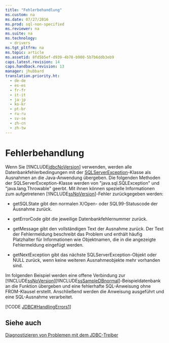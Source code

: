 ```yaml
---
title: "Fehlerbehandlung"
ms.custom: na
ms.date: 07/27/2016
ms.prod: sql-non-specified
ms.reviewer: na
ms.suite: na
ms.technology: 
  - drivers
ms.tgt_pltfrm: na
ms.topic: article
ms.assetid: 8fd5b5ef-d939-4b78-b900-5b7b6ddb3eb9
caps.latest.revision: 14
caps.handback.revision: 13
manager: jhubbard
translation.priority.ht: 
  - de-de
  - es-es
  - fr-fr
  - it-it
  - ja-jp
  - ko-kr
  - pt-br
  - ru-ru
  - sv-se
  - zh-cn
  - zh-tw
---
```

# Fehlerbehandlung
  Wenn Sie [!INCLUDE[jdbcNoVersion](../content/includes/jdbcNoVersion_md.md)] verwenden, werden alle Datenbankfehlerbedingungen mit der [SQLServerException](../content/SQLServerException-Class.md)\-Klasse als Ausnahmen an die Java\-Anwendung übergeben. Die folgenden Methoden der SQLServerException\-Klasse werden von "java.sql.SQLException" und "java.lang.Throwable" geerbt. Mit ihnen können spezielle Informationen zum aufgetretenen [!INCLUDE[ssNoVersion](../content/includes/ssNoVersion_md.md)]\-Fehler zurückgegeben werden:  
  
-   getSQLState gibt den normalen X\/Open\- oder SQL99\-Statuscode der Ausnahme zurück.  
  
-   getErrorCode gibt die jeweilige Datenbankfehlernummer zurück.  
  
-   getMessage gibt den vollständigen Text der Ausnahme zurück. Der Text der Fehlermeldung beschreibt das Problem und enthält häufig Platzhalter für Informationen wie Objektnamen, die in die angezeigte Fehlermeldung eingefügt werden.  
  
-   getNextException gibt das nächste SQLServerException\-Objekt oder NULL zurück, wenn keine weiteren Ausnahmeobjekte mehr vorhanden sind.  
  
 Im folgenden Beispiel werden eine offene Verbindung zur [!INCLUDE[ssNoVersion](../content/includes/ssNoVersion_md.md)][!INCLUDE[ssSampleDBnormal](../content/includes/ssSampleDBnormal_md.md)]\-Beispieldatenbank an die Funktion übergeben und eine fehlerhafte SQL\-Anweisung ohne FROM\-Klausel erstellt. Anschließend werden die Anweisung ausgeführt und eine SQL\-Ausnahme verarbeitet.  
  
 [!CODE [JDBC#HandlingErrors1](../CodeSnippet/SQLDrivers/jdbc#handlingerrors1)]  
  
## Siehe auch  
 [Diagnostizieren von Problemen mit dem JDBC-Treiber](../content/Diagnosing-Problems-with-the-JDBC-Driver.md)  
  
  
